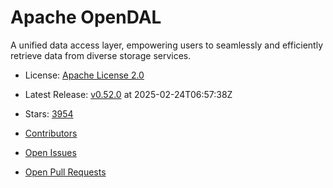 # Apache OpenDAL

A unified data access layer, empowering users to seamlessly and efficiently retrieve data from diverse storage services.


- License: [Apache License 2.0](https://spdx.org/licenses/Apache-2.0.html)
- Latest Release: [v0.52.0](https://github.com/apache/opendal/releases/tag/v0.52.0) at 2025-02-24T06:57:38Z
- Stars: [3954](https://github.com/apache/opendal/stargazers)


- [Contributors](https://github.com/apache/opendal/graphs/contributors)
- [Open Issues](https://github.com/apache/opendal/issues?q=sort%3Aupdated-desc+is%3Aissue+is%3Aopen)
- [Open Pull Requests](https://github.com/apache/opendal/pulls?q=sort%3Aupdated-desc+is%3Apr+is%3Aopen)

